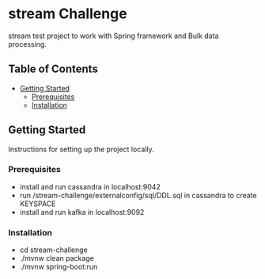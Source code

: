 # stream Challenge

stream test project to work with Spring framework and Bulk data processing.

## Table of Contents

- [Getting Started](#getting-started)
    - [Prerequisites](#prerequisites)
    - [Installation](#installation)



## Getting Started

Instructions for setting up the project locally.

### Prerequisites

 - install and run cassandra in localhost:9042
 - run /stream-challenge/externalconfig/sql/DDL.sql in cassandra to create KEYSPACE
 - install and run kafka in localhost:9092


### Installation

- cd stream-challenge
- ./mvnw clean package
- ./mvnw spring-boot:run


